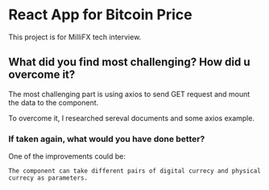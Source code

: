 # React App for Bitcoin Price

This project is for MilliFX tech interview.

## What did you find most challenging? How did u overcome it?

The most challenging part is using axios to send GET request and mount the data to the component.

To overcome it, I researched sereval documents and some axios example.

### If taken again, what would you have done better? 

One of the improvements could be:

    The component can take different pairs of digital currecy and physical currecy as parameters.